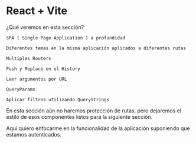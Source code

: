 # React + Vite


¿Qué veremos en esta sección?

    SPA ( Single Page Application ) a profundidad

    Diferentes temas en la misma aplicación aplicados a diferentes rutas

    Multiples Routers

    Push y Replace en el History

    Leer argumentos por URL

    QueryParams

    Aplicar filtros utilizando QueryStrings

En esta sección aún no haremos protección de rutas, pero dejaremos el estilo de esos componentes listos para la siguiente sección.

Aquí quiero enfocarme en la funcionalidad de la aplicación suponiendo que estamos autenticados.
